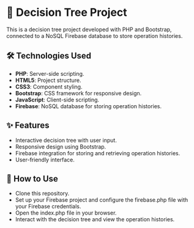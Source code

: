 # 🌳 Decision Tree Project

This is a decision tree project developed with PHP and Bootstrap, connected to a NoSQL Firebase database to store operation histories.

## 🛠️ Technologies Used

- **PHP**: Server-side scripting.
- **HTML5**: Project structure.
- **CSS3**: Component styling.
- **Bootstrap**: CSS framework for responsive design.
- **JavaScript**: Client-side scripting.
- **Firebase**: NoSQL database for storing operation histories.

## ✨ Features

- Interactive decision tree with user input.
- Responsive design using Bootstrap.
- Firebase integration for storing and retrieving operation histories.
- User-friendly interface.

## 🚀 How to Use

- Clone this repository.
- Set up your Firebase project and configure the firebase.php file with your Firebase credentials.
- Open the index.php file in your browser.
- Interact with the decision tree and view the operation histories.
